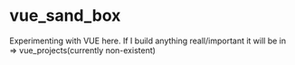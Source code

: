 # vue_sand_box
Experimenting with VUE here. 
If I build anything reall/important it will be in => vue_projects(currently non-existent)
